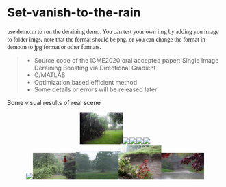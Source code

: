 # Set-vanish-to-the-rain
<font face="Times New Roman">use demo.m to run the deraining demo.
You can test your own img by adding you image to folder imgs, note that the format should be png, or you can change the format in demo.m to jpg format or other formats.</font>

>* Source code of the ICME2020 oral accepted paper: Single Image Deraining Boosting via Directional Gradient
>* C/MATLAB
>* Optimization based efficient method
>* Some details or errors will be released later

Some visual results of real scene

<div align="center">
    <img src="imgs/rain-069.png" width="100"/><img src="results/rain-073.png" width="100"/><img src="results/rain-094.png" width="100"/><img src="results/rain-095.png" width="100"/><img src="results/rain-104.png" width="100"/>
</div>

<div align="center">
    <img src="imgs/clean-norain-069.png" width="100"/><img src="results/clean-norain-073.png" width="100"/><img src="results/clean-norain-094.png" width="100"/><img src="results/clean-norain-095.png" width="100"/><img src="results/clean-norain-104.png" width="100"/>
</div>
